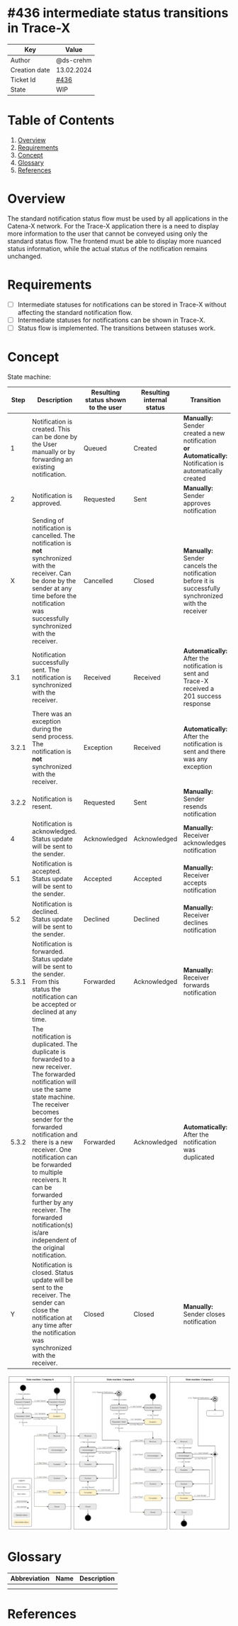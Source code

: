 # #436 intermediate status transitions in Trace-X

| Key           | Value                                                                    |
|---------------|--------------------------------------------------------------------------|
| Author        | @ds-crehm                                                                |
| Creation date | 13.02.2024                                                               |
| Ticket Id     | [#436](https://github.com/eclipse-tractusx/traceability-foss/issues/436) |
| State         | WIP                                                                      |

# Table of Contents
1. [Overview](#overview)
2. [Requirements](#requirements)
3. [Concept](#concept)
4. [Glossary](#glossary)
5. [References](#references)

# Overview
The standard notification status flow must be used by all applications in the Catena-X network.
For the Trace-X application there is a need to display more information to the user that cannot be conveyed using only the standard status flow.
The frontend must be able to display more nuanced status information, while the actual status of the notification remains unchanged.

# Requirements
- [ ] Intermediate statuses for notifications can be stored in Trace-X without affecting the standard notification flow.
- [ ] Intermediate statuses for notifications can be shown in Trace-X.
- [ ] Status flow is implemented. The transitions between statuses work.

# Concept
State machine:

| Step  | Description                                                                                                                                                                                                                                                                                                                                                                                                            | Resulting status shown to the user | Resulting internal status | Transition                                                                                                               |
|-------|------------------------------------------------------------------------------------------------------------------------------------------------------------------------------------------------------------------------------------------------------------------------------------------------------------------------------------------------------------------------------------------------------------------------|------------------------------------|---------------------------|--------------------------------------------------------------------------------------------------------------------------|
| 1     | Notification is created. This can be done by the User manually or by forwarding an existing notification.                                                                                                                                                                                                                                                                                                              | Queued                             | Created                   | **Manually:** Sender created a new notification <br/>**or**<br/>**Automatically:** Notification is automatically created |
| 2     | Notification is approved.                                                                                                                                                                                                                                                                                                                                                                                              | Requested                          | Sent                      | **Manually:** Sender approves notification                                                                               |
| X     | Sending of notification is cancelled. The notification is **not** synchronized with the receiver. Can be done by the sender at any time before the notification was successfully synchronized with the receiver.                                                                                                                                                                                                       | Cancelled                          | Closed                    | **Manually:** Sender cancels the notification before it is successfully synchronized with the receiver                   |
| 3.1   | Notification successfully sent. The notification is synchronized with the receiver.                                                                                                                                                                                                                                                                                                                                    | Received                           | Received                  | **Automatically:** After the notification is sent and Trace-X received a 201 success response                            |
| 3.2.1 | There was an exception during the send process. The notification is **not** synchronized with the receiver.                                                                                                                                                                                                                                                                                                            | Exception                          | Received                  | **Automatically:** After the notification is sent and there was any exception                                            |
| 3.2.2 | Notification is resent.                                                                                                                                                                                                                                                                                                                                                                                                | Requested                          | Sent                      | **Manually:** Sender resends notification                                                                                |
| 4     | Notification is acknowledged. Status update will be sent to the sender.                                                                                                                                                                                                                                                                                                                                                | Acknowledged                       | Acknowledged              | **Manually:** Receiver acknowledges notification                                                                         |
| 5.1   | Notification is accepted. Status update will be sent to the sender.                                                                                                                                                                                                                                                                                                                                                    | Accepted                           | Accepted                  | **Manually:** Receiver accepts notification                                                                              |
| 5.2   | Notification is declined. Status update will be sent to the sender.                                                                                                                                                                                                                                                                                                                                                    | Declined                           | Declined                  | **Manually:** Receiver declines notification                                                                             |
| 5.3.1 | Notification is forwarded. Status update will be sent to the sender. From this status the notification can be accepted or declined at any time.                                                                                                                                                                                                                                                                        | Forwarded                          | Acknowledged              | **Manually:** Receiver forwards notification                                                                             |
| 5.3.2 | The notification is duplicated. The duplicate is forwarded to a new receiver. The forwarded notification will use the same state machine. The receiver becomes sender for the forwarded notification and there is a new receiver. One notification can be forwarded to multiple receivers. It can be forwarded further by any receiver. The forwarded notification(s) is/are independent of the original notification. | Forwarded                          | Acknowledged              | **Automatically:** After the notification was duplicated                                                                 |
| Y     | Notification is closed. Status update will be sent to the receiver. The sender can close the notification at any time after the notification was synchronized with the receiver.                                                                                                                                                                                                                                       | Closed                             | Closed                    | **Manually:** Sender closes notification                                                                                 |


![Intermediate-status-handling.png](Intermediate-status-handling.png)


# Glossary

| Abbreviation | Name | Description |
|--------------|------|-------------|
|              |      |             |
|              |      |             |

# References

